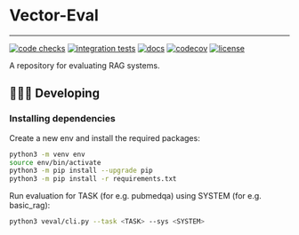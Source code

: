 # Vector-Eval

----------------------------------------------------------------------------------------

[![code checks](https://github.com/VectorInstitute/aieng-template/actions/workflows/code_checks.yml/badge.svg)](https://github.com/VectorInstitute/aieng-template/actions/workflows/code_checks.yml)
[![integration tests](https://github.com/VectorInstitute/aieng-template/actions/workflows/integration_tests.yml/badge.svg)](https://github.com/VectorInstitute/aieng-template/actions/workflows/integration_tests.yml)
[![docs](https://github.com/VectorInstitute/aieng-template/actions/workflows/docs_deploy.yml/badge.svg)](https://github.com/VectorInstitute/aieng-template/actions/workflows/docs_deploy.yml)
[![codecov](https://codecov.io/gh/VectorInstitute/aieng-template/branch/main/graph/badge.svg)](https://codecov.io/gh/VectorInstitute/aieng-template)
[![license](https://img.shields.io/github/license/VectorInstitute/aieng-template.svg)](https://github.com/VectorInstitute/aieng-template/blob/main/LICENSE)

A repository for evaluating RAG systems.

## 🧑🏿‍💻 Developing

### Installing dependencies

Create a new env and install the required packages:
```bash
python3 -m venv env
source env/bin/activate
python3 -m pip install --upgrade pip
python3 -m pip install -r requirements.txt
```

Run evaluation for TASK (for e.g. pubmedqa) using SYSTEM (for e.g. basic_rag):
```bash
python3 veval/cli.py --task <TASK> --sys <SYSTEM>
```
